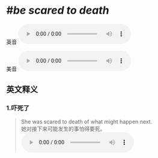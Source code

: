 # ***\#be scared to death*** 
英音
<audio src="./media/be scared to death1.aac" controls="controls"></audio>

美音
<audio src="./media/be scared to death2.aac" controls="controls"></audio>



  

英文释义
---
### 1.**吓死了**  

 > She was scared to death of what might happen next.  
 > 她对接下来可能发生的事怕得要死。    
<audio src="./media/death-3.aac" controls="controls"></audio>


